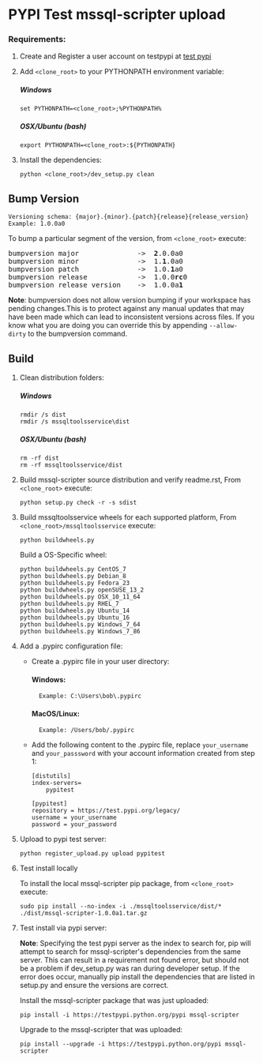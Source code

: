 PYPI Test mssql-scripter upload
========================================

### Requirements:
1. Create and Register a user account on testpypi at [test pypi](https://testpypi.python.org/pypi?%3Aaction=register_form)

2.  Add `<clone_root>` to your PYTHONPATH environment variable:
    ##### Windows
    ```
    set PYTHONPATH=<clone_root>;%PYTHONPATH%
    ```
    ##### OSX/Ubuntu (bash)
    ```
    export PYTHONPATH=<clone_root>:${PYTHONPATH}
    ```
3.	Install the dependencies:
    ```
    python <clone_root>/dev_setup.py clean
    ```


## Bump Version

	Versioning schema: {major}.{minor}.{patch}{release}{release_version}	
    Example: 1.0.0a0
To bump a particular segment of the version, from `<clone_root>` execute:
<pre>
bumpversion major              ->  <b>2</b>.0.0a0
bumpversion minor              ->  1.<b>1</b>.0a0
bumpversion patch              ->  1.0.<b>1</b>a0
bumpversion release            ->  1.0.0<b>rc</b>0
bumpversion release_version    ->  1.0.0a<b>1</b>
</pre>

**Note**: bumpversion does not allow version bumping if your workspace has pending changes.This is to protect against any manual updates that may have been made which can lead to inconsistent versions across files. If you know what you are doing you can override this by appending `--allow-dirty` to the bumpversion command.
	
## Build
1. Clean distribution folders:

    ##### Windows
      ```
      rmdir /s dist
      rmdir /s mssqltoolsservice\dist
      ```
  
    ##### OSX/Ubuntu (bash)
      ```
      rm -rf dist
      rm -rf mssqltoolsservice/dist
      ```
2. Build mssql-scripter source distribution and verify readme.rst, From `<clone_root>` execute:
    ```
    python setup.py check -r -s sdist
    ```

3. Build mssqltoolsservice wheels for each supported platform, From `<clone_root>/mssqltoolsservice` execute:
    ```
	python buildwheels.py
	```

	Build a OS-Specific wheel:
	```
    python buildwheels.py CentOS_7
    python buildwheels.py Debian_8
    python buildwheels.py Fedora_23
    python buildwheels.py openSUSE_13_2
    python buildwheels.py OSX_10_11_64
    python buildwheels.py RHEL_7
    python buildwheels.py Ubuntu_14
    python buildwheels.py Ubuntu_16
    python buildwheels.py Windows_7_64
    python buildwheels.py Windows_7_86
	```
4. Add a .pypirc configuration file:

    - Create a .pypirc file in your user directory:
        #### Windows: 
            Example: C:\Users\bob\.pypirc
		#### MacOS/Linux: 
            Example: /Users/bob/.pypirc
    
    - Add the following content to the .pypirc file, replace `your_username` and `your_passsword` with your account information created from step 1:
        ```
		[distutils]
		index-servers=
		    pypitest
		 
		[pypitest]
		repository = https://test.pypi.org/legacy/
		username = your_username
		password = your_password
        ```
4. Upload to pypi test server:
    ```
    python register_upload.py upload pypitest
    ```

5. Test install locally

	To install the local mssql-scripter pip package, from `<clone_root>` execute:
    ```
    sudo pip install --no-index -i ./mssqltoolsservice/dist/* ./dist/mssql-scripter-1.0.0a1.tar.gz
    ```

6. Test install via pypi server:

	**Note**: Specifying the test pypi server as the index to search for, pip will attempt to search for mssql-scripter's dependencies from the same server. This can result in a requirement not found error, but should not be a problem if dev_setup.py was ran during developer setup. If the error does occur, manually pip install the dependencies that are listed in setup.py and ensure the versions are correct.
	
	Install the mssql-scripter package that was just uploaded:
    ```
	pip install -i https://testpypi.python.org/pypi mssql-scripter
	```

	Upgrade to the mssql-scripter that was uploaded:
	```
    pip install --upgrade -i https://testpypi.python.org/pypi mssql-scripter
    ```
